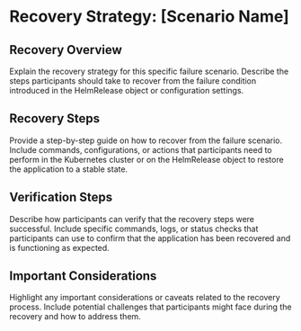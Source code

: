 # Recovery Strategy: [Scenario Name]

## Recovery Overview

Explain the recovery strategy for this specific failure scenario. Describe the steps participants should take to recover from the failure condition introduced in the HelmRelease object or configuration settings.

## Recovery Steps

Provide a step-by-step guide on how to recover from the failure scenario. Include commands, configurations, or actions that participants need to perform in the Kubernetes cluster or on the HelmRelease object to restore the application to a stable state.

## Verification Steps

Describe how participants can verify that the recovery steps were successful. Include specific commands, logs, or status checks that participants can use to confirm that the application has been recovered and is functioning as expected.

## Important Considerations

Highlight any important considerations or caveats related to the recovery process. Include potential challenges that participants might face during the recovery and how to address them.
